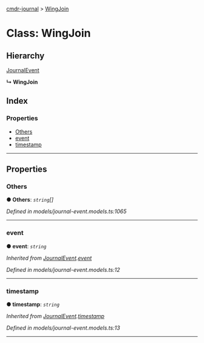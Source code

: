 [cmdr-journal](../README.md) > [WingJoin](../classes/wingjoin.md)



# Class: WingJoin

## Hierarchy


 [JournalEvent](journalevent.md)

**↳ WingJoin**







## Index

### Properties

* [Others](wingjoin.md#others)
* [event](wingjoin.md#event)
* [timestamp](wingjoin.md#timestamp)



---
## Properties
<a id="others"></a>

###  Others

**●  Others**:  *`string`[]* 

*Defined in models/journal-event.models.ts:1065*





___

<a id="event"></a>

###  event

**●  event**:  *`string`* 

*Inherited from [JournalEvent](journalevent.md).[event](journalevent.md#event)*

*Defined in models/journal-event.models.ts:12*





___

<a id="timestamp"></a>

###  timestamp

**●  timestamp**:  *`string`* 

*Inherited from [JournalEvent](journalevent.md).[timestamp](journalevent.md#timestamp)*

*Defined in models/journal-event.models.ts:13*





___


